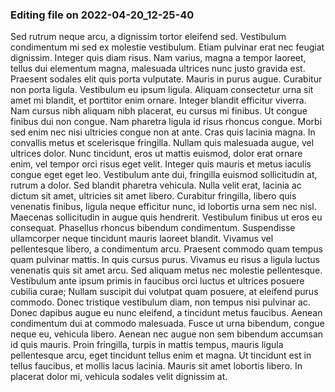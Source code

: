 

### Editing file on 2022-04-20_12-25-40

Sed rutrum neque arcu, a dignissim tortor eleifend sed. Vestibulum condimentum mi sed ex molestie vestibulum. Etiam pulvinar erat nec feugiat dignissim. Integer quis diam risus. Nam varius, magna a tempor laoreet, tellus dui elementum magna, malesuada ultrices nunc justo gravida est. Praesent sodales elit quis porta vulputate. Mauris in purus augue.
Curabitur non porta ligula. Vestibulum eu ipsum ligula. Aliquam consectetur urna sit amet mi blandit, et porttitor enim ornare. Integer blandit efficitur viverra. Nam cursus nibh aliquam nibh placerat, eu cursus mi finibus. Ut congue finibus dui non congue. Nam pharetra ligula id risus rhoncus congue. Morbi sed enim nec nisi ultricies congue non at ante. Cras quis lacinia magna. In convallis metus et scelerisque fringilla. Nullam quis malesuada augue, vel ultrices dolor. Nunc tincidunt, eros ut mattis euismod, dolor erat ornare enim, vel tempor orci risus eget velit. Integer quis mauris et metus iaculis congue eget eget leo. Vestibulum ante dui, fringilla euismod sollicitudin at, rutrum a dolor. Sed blandit pharetra vehicula. Nulla velit erat, lacinia ac dictum sit amet, ultricies sit amet libero.
Curabitur fringilla, libero quis venenatis finibus, ligula neque efficitur nunc, id lobortis urna sem nec nisl. Maecenas sollicitudin in augue quis hendrerit. Vestibulum finibus ut eros eu consequat. Phasellus rhoncus bibendum condimentum. Suspendisse ullamcorper neque tincidunt mauris laoreet blandit. Vivamus vel pellentesque libero, a condimentum arcu. Praesent commodo quam tempus quam pulvinar mattis. In quis cursus purus. Vivamus eu risus a ligula luctus venenatis quis sit amet arcu. Sed aliquam metus nec molestie pellentesque. Vestibulum ante ipsum primis in faucibus orci luctus et ultrices posuere cubilia curae;
Nullam suscipit dui volutpat quam posuere, at eleifend purus commodo. Donec tristique vestibulum diam, non tempus nisi pulvinar ac. Donec dapibus augue eu nunc eleifend, a tincidunt metus faucibus. Aenean condimentum dui at commodo malesuada. Fusce ut urna bibendum, congue neque eu, vehicula libero. Aenean nec augue non sem bibendum accumsan id quis mauris. Proin fringilla, turpis in mattis tempus, mauris ligula pellentesque arcu, eget tincidunt tellus enim et magna. Ut tincidunt est in tellus faucibus, et mollis lacus lacinia. Mauris sit amet lobortis libero. In placerat dolor mi, vehicula sodales velit dignissim at.


